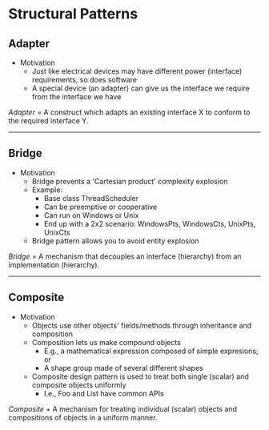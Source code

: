 # Structural Patterns

## Adapter
* Motivation  
  * Just like electrical devices may have different power (interface) requirements, so does software
  * A special device (an adapter) can give us the interface we require from the interface we have

*Adapter* = A construct which adapts an existing interface X to conform to the required interface Y.

_____


## Bridge
* Motivation
  * Bridge prevents a 'Cartesian product' complexity explosion
  * Example:
    * Base class ThreadScheduler
    * Can be preemptive or cooperative
    * Can run on Windows or Unix
    * End up with a 2x2 scenario: WindowsPts, WindowsCts, UnixPts, UnixCts
  * Bridge pattern allows you to avoid entity explosion

*Bridge* = A mechanism that decouples an interface (hierarchy) from an implementation (hierarchy).

___

## Composite
* Motivation
  * Objects use other objects' fields/methods through inheritance and composition
  * Composition lets us make compound objects
    * E.g., a mathematical expression composed of simple expresions; or
    * A shape group made of several different shapes
  * Composite design pattern is used to treat both single (scalar) and composite objects uniformly
    * I.e., Foo and List<Foo> have common APIs

*Composite* + A mechanism for treating individual (scalar) objects and compositions of objects in a uniform manner.